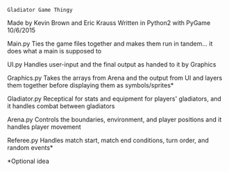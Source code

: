 

	Gladiator Game Thingy
Made by Kevin Brown and Eric Krauss
Written in Python2 with PyGame 10/6/2015


Main.py
	Ties the game files together and
	makes them run in tandem...
	it does what a main is supposed to

UI.py
	Handles user-input and the final
	output as handed to it by Graphics

Graphics.py
	Takes the arrays from Arena and the
	output from UI and layers them
	together before displaying them as
	symbols/sprites*

Gladiator.py
	Receptical for stats and equipment
	for players' gladiators, and it
	handles combat between gladiators

Arena.py
	Controls the boundaries, environment,
	and player positions and it handles
	player movement

Referee.py
	Handles match start, match end
	conditions, turn order, and
	random events*




*Optional idea
